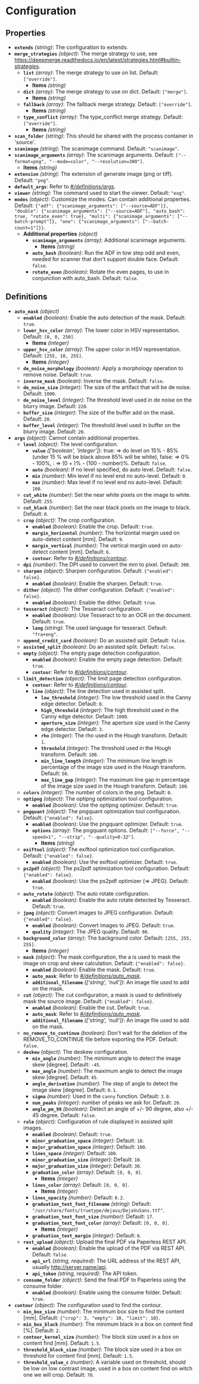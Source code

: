 # Configuration

## Properties

- **`extends`** _(string)_: The configuration to extends.
- **`merge_strategies`** _(object)_: The merge strategy to use, see https://deepmerge.readthedocs.io/en/latest/strategies.html#builtin-strategies.
  - **`list`** _(array)_: The merge strategy to use on list. Default: `["override"]`.
    - **Items** _(string)_
  - **`dict`** _(array)_: The merge strategy to use on dict. Default: `["merge"]`.
    - **Items** _(string)_
  - **`fallback`** _(array)_: The fallback merge strategy. Default: `["override"]`.
    - **Items** _(string)_
  - **`type_conflict`** _(array)_: The type_conflict merge strategy. Default: `["override"]`.
    - **Items** _(string)_
- **`scan_folder`** _(string)_: This should be shared with the process container in 'source'.
- **`scanimage`** _(string)_: The scanimage command. Default: `"scanimage"`.
- **`scanimage_arguments`** _(array)_: The scanimage arguments. Default: `["--format=png", "--mode=color", "--resolution=300"]`.
  - **Items** _(string)_
- **`extension`** _(string)_: The extension of generate image (png or tiff). Default: `"png"`.
- **`default_args`**: Refer to _[#/definitions/args](#definitions/args)_.
- **`viewer`** _(string)_: The command used to start the viewer. Default: `"eog"`.
- **`modes`** _(object)_: Customize the modes. Can contain additional properties. Default: `{"adf": {"scanimage_arguments": ["--source=ADF"]}, "double": {"scanimage_arguments": ["--source=ADF"], "auto_bash": true, "rotate_even": true}, "multi": {"scanimage_arguments": ["--batch-prompt"]}, "one": {"scanimage_arguments": ["--batch-count=1"]}}`.
  - **Additional properties** _(object)_
    - **`scanimage_arguments`** _(array)_: Additional scanimage arguments.
      - **Items** _(string)_
    - **`auto_bash`** _(boolean)_: Run the ADF in tow step odd and even, needed for scanner that don't support double face. Default: `false`.
    - **`rotate_even`** _(boolean)_: Rotate the even pages, to use in conjunction with auto_bash. Default: `false`.

## Definitions

- <a id="definitions/auto_mask"></a>**`auto_mask`** _(object)_
  - **`enabled`** _(boolean)_: Enable the auto detection of the mask. Default: `true`.
  - **`lower_hsv_color`** _(array)_: The lower color in HSV representation. Default: `[0, 0, 250]`.
    - **Items** _(integer)_
  - **`upper_hsv_color`** _(array)_: The upper color in HSV representation. Default: `[255, 10, 255]`.
    - **Items** _(integer)_
  - **`de_noise_morphology`** _(boolean)_: Apply a morphology operation to remove noise. Default: `true`.
  - **`inverse_mask`** _(boolean)_: Inverse the mask. Default: `false`.
  - **`de_noise_size`** _(integer)_: The size of the artifact that will be de noise. Default: `1000`.
  - **`de_noise_level`** _(integer)_: The threshold level used in de noise on the blurry image. Default: `220`.
  - **`buffer_size`** _(integer)_: The size of the buffer add on the mask. Default: `20`.
  - **`buffer_level`** _(integer)_: The threshold level used in buffer on the blurry image. Default: `20`.
- <a id="definitions/args"></a>**`args`** _(object)_: Cannot contain additional properties.
  - **`level`** _(object)_: The level configuration.
    - **`value`** _(['boolean', 'integer'])_: true: => do level on 15% - 85% (under 15 % will be black above 85% will be white), false: => 0% - 100%, <number>: => (0 + <number>)% - (100 - number)%. Default: `false`.
    - **`auto`** _(boolean)_: If no level specified, do auto level. Default: `false`.
    - **`min`** _(number)_: Min level if no level end no auto-level. Default: `0`.
    - **`max`** _(number)_: Max level if no level end no auto-level. Default: `100`.
  - **`cut_white`** _(number)_: Set the near white pixels on the image to white. Default: `255`.
  - **`cut_black`** _(number)_: Set the near black pixels on the image to black. Default: `0`.
  - **`crop`** _(object)_: The crop configuration.
    - **`enabled`** _(boolean)_: Enable the crop. Default: `true`.
    - **`margin_horizontal`** _(number)_: The horizontal margin used on auto-detect content [mm]. Default: `9`.
    - **`margin_vertical`** _(number)_: The vertical margin used on auto-detect content [mm]. Default: `6`.
    - **`contour`**: Refer to _[#/definitions/contour](#definitions/contour)_.
  - **`dpi`** _(number)_: The DPI used to convert the mm to pixel. Default: `300`.
  - **`sharpen`** _(object)_: Sharpen configuration. Default: `{"enabled": false}`.
    - **`enabled`** _(boolean)_: Enable the sharpen. Default: `true`.
  - **`dither`** _(object)_: The dither configuration. Default: `{"enabled": false}`.
    - **`enabled`** _(boolean)_: Enable the dither. Default: `true`.
  - **`tesseract`** _(object)_: The Tesseract configuration.
    - **`enabled`** _(boolean)_: Use Tesseract to to an OCR on the document. Default: `true`.
    - **`lang`** _(string)_: The used language for tesseract. Default: `"fra+eng"`.
  - **`append_credit_card`** _(boolean)_: Do an assisted split. Default: `false`.
  - **`assisted_split`** _(boolean)_: Do an assisted split. Default: `false`.
  - **`empty`** _(object)_: The empty page detection configuration.
    - **`enabled`** _(boolean)_: Enable the empty page detection. Default: `true`.
    - **`contour`**: Refer to _[#/definitions/contour](#definitions/contour)_.
  - **`limit_detection`** _(object)_: The limit page detection configuration.
    - **`contour`**: Refer to _[#/definitions/contour](#definitions/contour)_.
    - **`line`** _(object)_: The line detection used in assisted split.
      - **`low_threshold`** _(integer)_: The low threshold used in the Canny edge detector. Default: `0`.
      - **`high_threshold`** _(integer)_: The high threshold used in the Canny edge detector. Default: `1000`.
      - **`aperture_size`** _(integer)_: The aperture size used in the Canny edge detector. Default: `3`.
      - **`rho`** _(integer)_: The rho used in the Hough transform. Default: `1`.
      - **`threshold`** _(integer)_: The threshold used in the Hough transform. Default: `100`.
      - **`min_line_length`** _(integer)_: The minimum line length in percentage of the image size used in the Hough transform. Default: `50`.
      - **`max_line_gap`** _(integer)_: The maximum line gap in percentage of the image size used in the Hough transform. Default: `100`.
  - **`colors`** _(integer)_: The number of colors in the png. Default: `0`.
  - **`optipng`** _(object)_: The optipng optimization tool configuration.
    - **`enabled`** _(boolean)_: Use the optipng optimizer. Default: `true`.
  - **`pngquant`** _(object)_: The pngquant optimization tool configuration. Default: `{"enabled": false}`.
    - **`enabled`** _(boolean)_: Use the pngquant optimizer. Default: `true`.
    - **`options`** _(array)_: The pngquant options. Default: `["--force", "--speed=1", "--strip", "--quality=0-32"]`.
      - **Items** _(string)_
  - **`exiftool`** _(object)_: The exiftool optimization tool configuration. Default: `{"enabled": false}`.
    - **`enabled`** _(boolean)_: Use the exiftool optimizer. Default: `true`.
  - **`ps2pdf`** _(object)_: The ps2pdf optimization tool configuration. Default: `{"enabled": false}`.
    - **`enabled`** _(boolean)_: Use the ps2pdf optimizer (=> JPEG). Default: `true`.
  - **`auto_rotate`** _(object)_: The auto rotate configuration.
    - **`enabled`** _(boolean)_: Enable the auto rotate detected by Tesseract. Default: `true`.
  - **`jpeg`** _(object)_: Convert images to JPEG configuration. Default: `{"enabled": false}`.
    - **`enabled`** _(boolean)_: Convert images to JPEG. Default: `true`.
    - **`quality`** _(integer)_: The JPEG quality. Default: `90`.
  - **`background_color`** _(array)_: The background color. Default: `[255, 255, 255]`.
    - **Items** _(integer)_
  - **`mask`** _(object)_: The mask configuration, the a is used to mask the image on crop and skew calculation. Default: `{"enabled": false}`.
    - **`enabled`** _(boolean)_: Enable the mask. Default: `true`.
    - **`auto_mask`**: Refer to _[#/definitions/auto_mask](#definitions/auto_mask)_.
    - **`additional_filename`** _(['string', 'null'])_: An image file used to add on the mask.
  - **`cut`** _(object)_: The cut configuration, a mask is used to definitively mask the source image. Default: `{"enabled": false}`.
    - **`enabled`** _(boolean)_: Enable the cut. Default: `true`.
    - **`auto_mask`**: Refer to _[#/definitions/auto_mask](#definitions/auto_mask)_.
    - **`additional_filename`** _(['string', 'null'])_: An image file used to add on the mask.
  - **`no_remove_to_continue`** _(boolean)_: Don't wait for the deletion of the REMOVE_TO_CONTINUE file before exporting the PDF. Default: `false`.
  - **`deskew`** _(object)_: The deskew configuration.
    - **`min_angle`** _(number)_: The minimum angle to detect the image skew [degree]. Default: `-45`.
    - **`max_angle`** _(number)_: The maximum angle to detect the image skew [degree]. Default: `45`.
    - **`angle_derivation`** _(number)_: The step of angle to detect the image skew [degree]. Default: `0.1`.
    - **`sigma`** _(number)_: Used in the `canny` function. Default: `3.0`.
    - **`num_peaks`** _(integer)_: number of peaks we ask for. Default: `20`.
    - **`angle_pm_90`** _(boolean)_: Detect an angle of +/- 90 degree, also +/- 45 degree. Default: `false`.
  - **`rule`** _(object)_: Configuration of rule displayed in assisted split images.
    - **`enabled`** _(boolean)_: Default: `true`.
    - **`minor_graduation_space`** _(integer)_: Default: `10`.
    - **`major_graduation_space`** _(integer)_: Default: `100`.
    - **`lines_space`** _(integer)_: Default: `100`.
    - **`minor_graduation_size`** _(integer)_: Default: `10`.
    - **`major_graduation_size`** _(integer)_: Default: `30`.
    - **`graduation_color`** _(array)_: Default: `[0, 0, 0]`.
      - **Items** _(integer)_
    - **`lines_color`** _(array)_: Default: `[0, 0, 0]`.
      - **Items** _(integer)_
    - **`lines_opacity`** _(number)_: Default: `0.2`.
    - **`graduation_text_font_filename`** _(string)_: Default: `"/usr/share/fonts/truetype/dejavu/DejaVuSans.ttf"`.
    - **`graduation_text_font_size`** _(number)_: Default: `17`.
    - **`graduation_text_font_color`** _(array)_: Default: `[0, 0, 0]`.
      - **Items** _(integer)_
    - **`graduation_text_margin`** _(integer)_: Default: `6`.
  - **`rest_upload`** _(object)_: Upload the final PDF via Paperless REST API.
    - **`enabled`** _(boolean)_: Enable the upload of the PDF via REST API. Default: `false`.
    - **`api_url`** _(string, required)_: The URL address of the REST API, usually http://server.name/api.
    - **`api_token`** _(string, required)_: The API token.
  - **`consume_folder`** _(object)_: Send the final PDF to Paperless using the consume folder.
    - **`enabled`** _(boolean)_: Enable using the consume folder. Default: `true`.
- <a id="definitions/contour"></a>**`contour`** _(object)_: The configuration used to find the contour.
  - **`min_box_size`** _(number)_: The minimum box size to find the content [mm]. Default: `{"crop": 3, "empty": 10, "limit": 10}`.
  - **`min_box_black`** _(number)_: The minimum black in a box on content find [%]. Default: `2`.
  - **`contour_kernel_size`** _(number)_: The block size used in a box on content find [mm]. Default: `1.5`.
  - **`threshold_block_size`** _(number)_: The block size used in a box on threshold for content find [mm]. Default: `1.5`.
  - **`threshold_value_c`** _(number)_: A variable used on threshold, should be low on low contrast image, used in a box on content find on witch one we will crop. Default: `70`.
